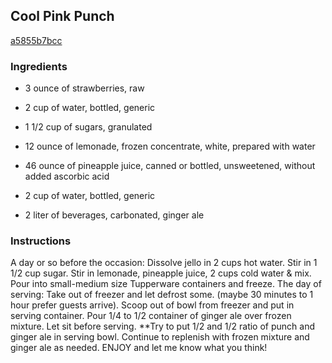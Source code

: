 ## Cool Pink Punch

[a5855b7bcc](http://www.food.com/recipe/cool-pink-punch-235120)

### Ingredients

 - 3 ounce of strawberries, raw

 - 2 cup of water, bottled, generic

 - 1 1/2 cup of sugars, granulated

 - 12 ounce of lemonade, frozen concentrate, white, prepared with water

 - 46 ounce of pineapple juice, canned or bottled, unsweetened, without added ascorbic acid

 - 2 cup of water, bottled, generic

 - 2 liter of beverages, carbonated, ginger ale

### Instructions

A day or so before the occasion: Dissolve jello in 2 cups hot water. Stir in 1 1/2 cup sugar. Stir in lemonade, pineapple juice, 2 cups cold water & mix. Pour into small-medium size Tupperware containers and freeze. The day of serving: Take out of freezer and let defrost some. (maybe 30 minutes to 1 hour prefer guests arrive). Scoop out of bowl from freezer and put in serving container. Pour 1/4 to 1/2 container of ginger ale over frozen mixture. Let sit before serving. **Try to put 1/2 and 1/2 ratio of punch and ginger ale in serving bowl. Continue to replenish with frozen mixture and ginger ale as needed. ENJOY and let me know what you think!